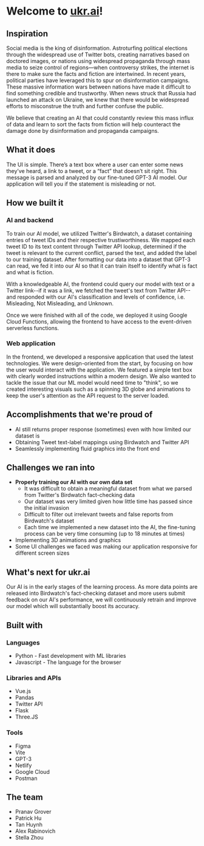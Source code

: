 # Welcome to [ukr.ai](https://ukrai.netlify.app/)!

## Inspiration

Social media is the king of disinformation. Astroturfing political elections through the widespread use of Twitter bots, creating narratives based on doctored images, or nations using widespread propaganda through mass media to seize control of regions—when controversy strikes, the internet is there to make sure the facts and fiction are intertwined. In recent years, political parties have leveraged this to spur on disinformation campaigns. These massive information wars between nations have made it difficult to find something credible and trustworthy. When news struck that Russia had launched an attack on Ukraine, we knew that there would be widespread efforts to misconstrue the truth and further confuse the public.

We believe that creating an AI that could constantly review this mass influx of data and learn to sort the facts from fiction will help counteract the damage done by disinformation and propaganda campaigns.

## What it does

The UI is simple. There’s a text box where a user can enter some news they’ve heard, a link to a tweet, or a “fact” that doesn’t sit right. This message is parsed and analyzed by our fine-tuned GPT-3 AI model. Our application will tell you if the statement is misleading or not.

## How we built it

### AI and backend

To train our AI model, we utilized Twitter's Birdwatch, a dataset containing entries of tweet IDs and their respective trustiworthiness. We mapped each tweet ID to its text content through Twitter API lookup, determined if the tweet is relevant to the current conflict, parsed the text, and added the label to our training dataset. After formatting our data into a dataset that GPT-3 can read, we fed it into our AI so that it can train itself to identify what is fact and what is fiction.

With a knowledgeable AI, the frontend could query our model with text or a Twitter link--if it was a link, we fetched the tweet's text from Twitter API--and responded with our AI's classification and levels of confidence, i.e. Misleading, Not Misleading, and Unknown.

Once we were finished with all of the code, we deployed it using Google Cloud Functions, allowing the frontend to have access to the event-driven serverless functions.

### Web application

In the frontend, we developed a responsive application that used the latest technologies. We were design-oriented from the start, by focusing on how the user would interact with the application. We featured a simple text box with clearly worded instructions within a modern design. We also wanted to tackle the issue that our ML model would need time to "think", so we created interesting visuals such as a spinning 3D globe and animations to keep the user's attention as the API request to the server loaded. 

## Accomplishments that we're proud of

* AI still returns proper response (sometimes) even with how limited our dataset is
* Obtaining Tweet text-label mappings using Birdwatch and Twitter API
* Seamlessly implementing fluid graphics into the front end

## Challenges we ran into

* **Properly training our AI with our own data set**
  * It was difficult to obtain a meaningful dataset from what we parsed from Twitter's Birdwatch fact-checking data
  * Our dataset was very limited given how little time has passed since the initial invasion
  * Difficult to filter out irrelevant tweets and false reports from Birdwatch's dataset
  * Each time we implemented a new dataset into the AI, the fine-tuning process can be very time consuming (up to 18 minutes at times)
* Implementing 3D animations and graphics
* Some UI challenges we faced was making our application responsive for different screen sizes


## What's next for ukr.ai

Our AI is in the early stages of the learning process. As more data points are released into Birdwatch's fact-checking dataset and more users submit feedback on our AI's performance, we will continuously retrain and improve our model which will substantially boost its accuracy.

## Built with

### Languages
* Python - Fast development with ML libraries
* Javascript - The language for the browser

### Libraries and APIs
* Vue.js
* Pandas
* Twitter API
* Flask
* Three.JS

### Tools
* Figma
* Vite
* GPT-3
* Netlify
* Google Cloud
* Postman

## The team

* Pranav Grover
* Patrick Hu
* Tan Huynh
* Alex Rabinovich
* Stella Zhou

<!-- Elevator pitch
With Russia's invasion of Ukraine, there has been an influx of misinformation regarding the conflict spreading through various social media outlets. 
(promo pic 1) ukr dot ai uses machine learning to help others distinguish what media information can be misleading. 
(demo) we will demonstrate how our application works, bleh -->
 
